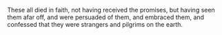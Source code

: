 These all died in faith, not having received the promises, but having seen them afar off, and were persuaded of them, and embraced them, and confessed that they were strangers and pilgrims on the earth.
